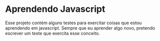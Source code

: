Aprendendo Javascript
===

Esse projeto contém alguns testes para exercitar coisas
que estou aprendendo em javascript.
Sempre que eu aprender algo novo, pretendo escrever um
teste que exercita esse conceito.
